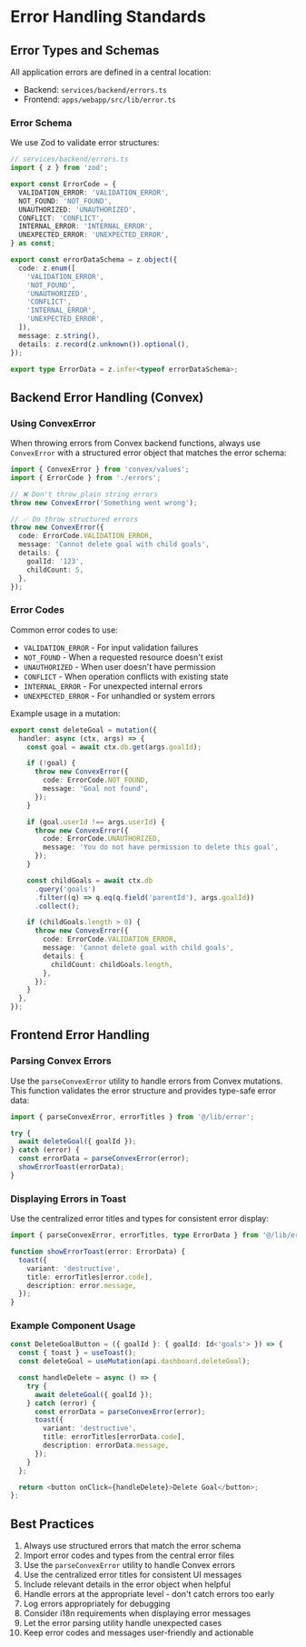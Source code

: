 # Error Handling Standards

## Error Types and Schemas

All application errors are defined in a central location:

- Backend: `services/backend/errors.ts`
- Frontend: `apps/webapp/src/lib/error.ts`

### Error Schema

We use Zod to validate error structures:

```typescript
// services/backend/errors.ts
import { z } from 'zod';

export const ErrorCode = {
  VALIDATION_ERROR: 'VALIDATION_ERROR',
  NOT_FOUND: 'NOT_FOUND',
  UNAUTHORIZED: 'UNAUTHORIZED',
  CONFLICT: 'CONFLICT',
  INTERNAL_ERROR: 'INTERNAL_ERROR',
  UNEXPECTED_ERROR: 'UNEXPECTED_ERROR',
} as const;

export const errorDataSchema = z.object({
  code: z.enum([
    'VALIDATION_ERROR',
    'NOT_FOUND',
    'UNAUTHORIZED',
    'CONFLICT',
    'INTERNAL_ERROR',
    'UNEXPECTED_ERROR',
  ]),
  message: z.string(),
  details: z.record(z.unknown()).optional(),
});

export type ErrorData = z.infer<typeof errorDataSchema>;
```

## Backend Error Handling (Convex)

### Using ConvexError

When throwing errors from Convex backend functions, always use `ConvexError` with a structured error object that matches the error schema:

```typescript
import { ConvexError } from 'convex/values';
import { ErrorCode } from './errors';

// ❌ Don't throw plain string errors
throw new ConvexError('Something went wrong');

// ✅ Do throw structured errors
throw new ConvexError({
  code: ErrorCode.VALIDATION_ERROR,
  message: 'Cannot delete goal with child goals',
  details: {
    goalId: '123',
    childCount: 5,
  },
});
```

### Error Codes

Common error codes to use:

- `VALIDATION_ERROR` - For input validation failures
- `NOT_FOUND` - When a requested resource doesn't exist
- `UNAUTHORIZED` - When user doesn't have permission
- `CONFLICT` - When operation conflicts with existing state
- `INTERNAL_ERROR` - For unexpected internal errors
- `UNEXPECTED_ERROR` - For unhandled or system errors

Example usage in a mutation:

```typescript
export const deleteGoal = mutation({
  handler: async (ctx, args) => {
    const goal = await ctx.db.get(args.goalId);

    if (!goal) {
      throw new ConvexError({
        code: ErrorCode.NOT_FOUND,
        message: 'Goal not found',
      });
    }

    if (goal.userId !== args.userId) {
      throw new ConvexError({
        code: ErrorCode.UNAUTHORIZED,
        message: 'You do not have permission to delete this goal',
      });
    }

    const childGoals = await ctx.db
      .query('goals')
      .filter((q) => q.eq(q.field('parentId'), args.goalId))
      .collect();

    if (childGoals.length > 0) {
      throw new ConvexError({
        code: ErrorCode.VALIDATION_ERROR,
        message: 'Cannot delete goal with child goals',
        details: {
          childCount: childGoals.length,
        },
      });
    }
  },
});
```

## Frontend Error Handling

### Parsing Convex Errors

Use the `parseConvexError` utility to handle errors from Convex mutations. This function validates the error structure and provides type-safe error data:

```typescript
import { parseConvexError, errorTitles } from '@/lib/error';

try {
  await deleteGoal({ goalId });
} catch (error) {
  const errorData = parseConvexError(error);
  showErrorToast(errorData);
}
```

### Displaying Errors in Toast

Use the centralized error titles and types for consistent error display:

```typescript
import { parseConvexError, errorTitles, type ErrorData } from '@/lib/error';

function showErrorToast(error: ErrorData) {
  toast({
    variant: 'destructive',
    title: errorTitles[error.code],
    description: error.message,
  });
}
```

### Example Component Usage

```typescript
const DeleteGoalButton = ({ goalId }: { goalId: Id<'goals'> }) => {
  const { toast } = useToast();
  const deleteGoal = useMutation(api.dashboard.deleteGoal);

  const handleDelete = async () => {
    try {
      await deleteGoal({ goalId });
    } catch (error) {
      const errorData = parseConvexError(error);
      toast({
        variant: 'destructive',
        title: errorTitles[errorData.code],
        description: errorData.message,
      });
    }
  };

  return <button onClick={handleDelete}>Delete Goal</button>;
};
```

## Best Practices

1. Always use structured errors that match the error schema
2. Import error codes and types from the central error files
3. Use the `parseConvexError` utility to handle Convex errors
4. Use the centralized error titles for consistent UI messages
5. Include relevant details in the error object when helpful
6. Handle errors at the appropriate level - don't catch errors too early
7. Log errors appropriately for debugging
8. Consider i18n requirements when displaying error messages
9. Let the error parsing utility handle unexpected cases
10. Keep error codes and messages user-friendly and actionable
